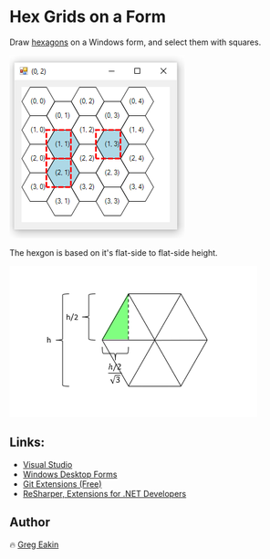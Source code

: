 # Hex Grids on a Form

Draw [hexagons](https://en.wikipedia.org/wiki/Hexagon) on a Windows form, and select them with squares.

![Three hexagons selected.](Screenshot.png)

The hexgon is based on it's flat-side to flat-side height.

![Diagram](Layout.png)

## Links:
 * [Visual Studio](https://visualstudio.microsoft.com/vs/)
 * [Windows Desktop Forms](https://docs.microsoft.com/en-us/dotnet/api/system.windows.forms.form)
 * [Git Extensions (Free)](http://gitextensions.github.io/)
 * [ReSharper, Extensions for .NET Developers](https://www.jetbrains.com/resharper/)

 ## Author
:fire: [Greg Eakin](https://www.linkedin.com/in/gregeakin)